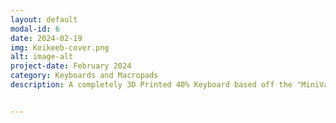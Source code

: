 ```yaml
---
layout: default
modal-id: 6
date: 2024-02-19
img: Keikeeb-cover.png
alt: image-alt
project-date: February 2024
category: Keyboards and Macropads
description: A completely 3D Printed 40% Keyboard based off the "MiniVan" Layout. Powered by a Adafruit KB2040 Microcontroller, has RGB built into the case. Utilizes a 3 piece design; Main Plate (Switches and key mounting), Bottom Shell (Electronics and RGB) and Top Skirt (Aesthetic skirt around the body of the keyboard). The design was created by me in Fusion 360, 3D Printed on a BambuLabs P1S in Polymaker PETG.


---
```


